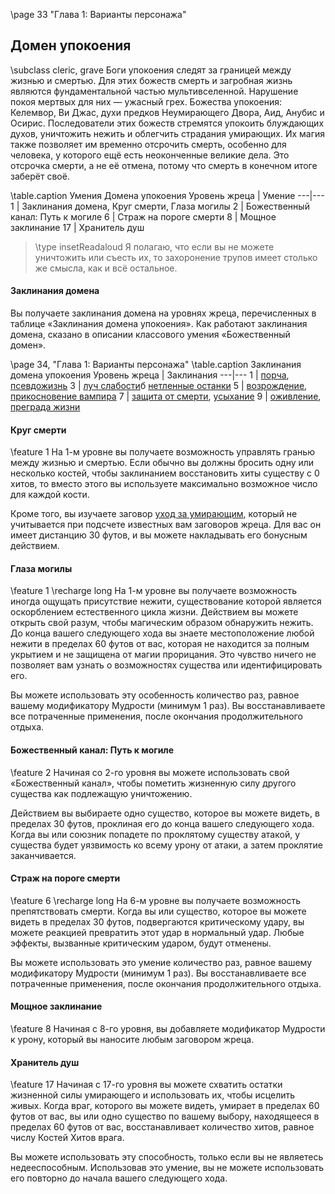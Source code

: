 \page 33 "Глава 1: Варианты персонажа"
## Домен упокоения
\subclass cleric, grave
Боги упокоения следят за границей между жизнью и смертью. Для этих божеств смерть и загробная жизнь являются фундаментальной частью мультивселенной. Нарушение покоя мертвых для них — ужасный грех. Божества упокоения: Келемвор, Ви Джас, духи предков Неумирающего Двора, Аид, Анубис и Осирис. Последователи этих божеств стремятся упокоить блуждающих духов, уничтожить нежить и облегчить страдания умирающих. Их магия также позволяет им временно отсрочить смерть, особенно для человека, у которого ещё есть неоконченные великие дела. Это отсрочка смерти, а не её отмена, потому что смерть в конечном итоге заберёт своё.

\table.caption Умения Домена упокоения
Уровень жреца | Умение
---|---
1 | Заклинания домена, Круг смерти, Глаза могилы
2 | Божественный канал: Путь к могиле
6 | Страж на пороге смерти
8 | Мощное заклинание
17 | Хранитель душ

> \type insetReadaloud
> Я полагаю, что если вы не можете уничтожить или съесть их, то захоронение трупов имеет столько же смысла, как и всё остальное.

#### Заклинания домена
Вы получаете заклинания домена на уровнях жреца, перечисленных в таблице «Заклинания домена упокоения». Как работают заклинания домена, сказано в описании классового умения «Божественный домен».

\page 34, "Глава 1: Варианты персонажа"
\table.caption Заклинания домена упокоения
Уровень жреца | Заклинания
---|---
1 | [порча](spell.bane), [псевдожизнь](spell.false_life)
3 | [луч слабости](spell.ray_of_enfeeblement)б [нетленные останки](spell.gentle_repose)
5 | [возрождение](spell.revivify), [прикосновение вампира](spell.vampiric_touch)
7 | [защита от смерти](spell.death_ward), [усыхание](spell.blight)
9 | [оживление](spell.raise_dead), [преграда жизни](spell.antilife_shell)

#### Круг смерти
\feature 1
На 1-м уровне вы получаете возможность управлять гранью между жизнью и смертью. Если обычно вы должны бросить одну или несколько костей, чтобы заклинанием восстановить хиты существу с 0 хитов, то вместо этого вы используете максимально возможное число для каждой кости.

Кроме того, вы изучаете заговор [уход за умирающим](spell.spare_the_dying), который не учитывается при подсчете известных вам заговоров жреца. Для вас он имеет дистанцию 30 футов, и вы можете накладывать его бонусным действием.

#### Глаза могилы
\feature 1
\recharge long
На 1-м уровне вы получаете возможность иногда ощущать присутствие нежити, существование которой является оскорблением естественного цикла жизни. Действием вы можете открыть свой разум, чтобы магическим образом обнаружить нежить. До конца вашего следующего хода вы знаете местоположение любой нежити в пределах 60 футов от вас, которая не находится за полным укрытием и не защищена от магии прорицания. Это чувство ничего не позволяет вам узнать о возможностях существа или идентифицировать его.

Вы можете использовать эту особенность количество раз, равное вашему модификатору Мудрости (минимум 1 раз). Вы восстанавливаете все потраченные применения, после окончания продолжительного отдыха.

#### Божественный канал: Путь к могиле
\feature 2
Начиная со 2-го уровня вы можете использовать свой «Божественный канал», чтобы пометить жизненную силу другого существа как подлежащую уничтожению.

Действием вы выбираете одно существо, которое вы можете видеть, в пределах 30 футов, проклиная его до конца вашего следующего хода. Когда вы или союзник попадете по проклятому существу атакой, у существа будет уязвимость ко всему урону от атаки, а затем проклятие заканчивается.

#### Страж на пороге смерти
\feature 6
\recharge long
На 6-м уровне вы получаете возможность препятствовать смерти. Когда вы или существо, которое вы можете видеть в пределах 30 футов, подвергаются критическому удару, вы можете реакцией превратить этот удар в нормальный удар. Любые эффекты, вызванные критическим ударом, будут отменены.

Вы можете использовать это умение количество раз, равное вашему модификатору Мудрости (минимум 1 раз). Вы восстанавливаете все потраченные применения, после окончания продолжительного отдыха.

#### Мощное заклинание
\feature 8
Начиная с 8-го уровня, вы добавляете модификатор Мудрости к урону, который вы наносите любым заговором жреца.

#### Хранитель душ
\feature 17
Начиная с 17-го уровня вы можете схватить остатки жизненной силы умирающего и использовать их, чтобы исцелить живых. Когда враг, которого вы можете видеть, умирает в пределах 60 футов от вас, вы или одно существо по вашему выбору, находящееся в пределах 60 футов от вас, восстанавливает количество хитов, равное числу Костей Хитов врага.

Вы можете использовать эту способность, только если вы не являетесь недееспособным. Использовав это умение, вы не можете использовать его повторно до начала вашего следующего хода.
